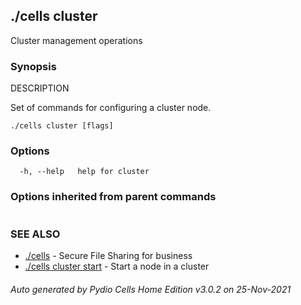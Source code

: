 ## ./cells cluster

Cluster management operations

### Synopsis


DESCRIPTION

  Set of commands for configuring a cluster node.


```
./cells cluster [flags]
```

### Options

```
  -h, --help   help for cluster
```

### Options inherited from parent commands

```
```

### SEE ALSO

* [./cells](./cells)	 - Secure File Sharing for business
* [./cells cluster start](./cells-cluster-start)	 - Start a node in a cluster

###### Auto generated by Pydio Cells Home Edition v3.0.2 on 25-Nov-2021
